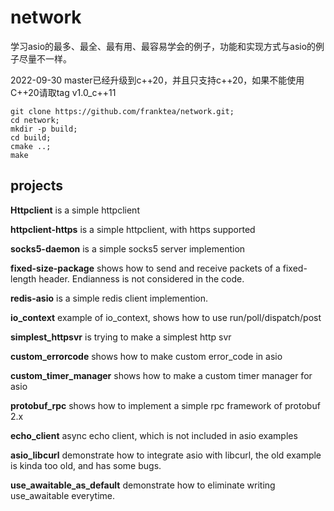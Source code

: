 # network
学习asio的最多、最全、最有用、最容易学会的例子，功能和实现方式与asio的例子尽量不一样。

2022-09-30 master已经升级到c++20，并且只支持c++20，如果不能使用C++20请取tag v1.0_c++11

```
git clone https://github.com/franktea/network.git;
cd network;
mkdir -p build;
cd build;
cmake ..;
make
```


## projects

**Httpclient** is a simple httpclient

**httpclient-https** is a simple httpclient, with https supported

**socks5-daemon** is a simple socks5 server implemention

**fixed-size-package** shows how to send and receive packets of a fixed-length header. Endianness is not considered in the code.

**redis-asio** is a simple redis client implemention.

**io_context** example of io_context, shows how to use run/poll/dispatch/post

**simplest_httpsvr** is trying to make a simplest http svr

**custom_errorcode** shows how to make custom error_code in asio

**custom_timer_manager** shows how to make a custom timer manager for asio

**protobuf_rpc** shows how to implement a simple rpc framework of protobuf 2.x

**echo_client** async echo client, which is not included in asio examples

**asio_libcurl** demonstrate how to integrate asio with libcurl, the old example is kinda too old, and has some bugs.

**use_awaitable_as_default** demonstrate how to eliminate writing use_awaitable everytime.
